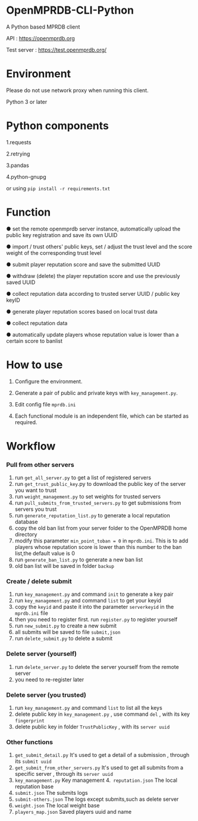 # OpenMPRDB-CLI-Python

A Python based MPRDB client

API : https://openmprdb.org

Test server : https://test.openmprdb.org/


# Environment

Please do not use network proxy when running this client.

Python 3 or later


# Python components

1.requests

2.retrying

3.pandas

4.python-gnupg

or using `pip install -r requirements.txt`

# Function

● set the remote openmprdb server instance, automatically upload the public key registration and save its own UUID

● import / trust others' public keys, set / adjust the trust level and the score weight of the corresponding trust level

● submit player reputation score and save the submitted UUID

● withdraw (delete) the player reputation score and use the previously saved UUID

● collect reputation data according to trusted server UUID / public key keyID

● generate player reputation scores based on local trust data

● collect reputation data

● automatically update players whose reputation value is lower than a certain score to banlist

# How to use

1. Configure the environment.

2. Generate a pair of public and private keys with `key_management.py`.

3. Edit config file `mprdb.ini`

4. Each functional module is an independent file, which can be started as required.

# Workflow
### Pull from other servers
1. run `get_all_server.py` to get a list of registered servers 
2. run `get_trust_public_key`.py to download the public key of the server you want to trust
3. run `weight_management.py` to set weights for trusted servers
4. run `pull_submits_from_trusted_servers.py` to get submissions from servers you trust
5. run `generate_reputation_list.py` to generate a local reputation database
6. copy the old ban list from your server folder to the OpenMPRDB home directory
7. modify this parameter `min_point_toban = 0` in `mprdb.ini`. This is to add players whose reputation score is lower than this number to the ban list,the default value is 0
8. run `generate_ban_list.py` to generate a new ban list
9. old ban list will be saved in folder `backup`

### Create / delete submit
1. run `key_management.py` and command `init` to generate a key pair
2. run `key_management.py` and command `list` to get your keyid
3. copy the `keyid` and paste it into the parameter `serverkeyid` in the `mprdb.ini` file
4. then you need to register first. run `register.py` to register yourself
5. run `new_submit.py` to create a new submit
6. all submits will be saved to file `submit,json`
7. run `delete_submit.py` to delete a submit

### Delete server (yourself)
1. run `delete_server.py` to delete the server yourself from the remote server
2. you need to re-register later

### Delete server (you trusted)
1. run `key_management.py` and command `list` to list all the keys
2. delete public key in `key_management.py` , use command `del` , with its key `fingerprint`
3. delete public key in folder `TrustPublicKey` , with its `server uuid`

### Other functions
1. `get_submit_detail.py` It's used to get a detail of a submission , through its `submit uuid`
2. `get_submit_from_other_servers.py` It's used to get all submits from a specific server ,  through its `server uuid`
3. `key_management.py` Key management
4.` reputation.json` The local reputation base
5. `submit.json` The submits logs
6. `submit-others.json` The logs except submits,such as delete server
7. `weight.json` The local weight base
8. `players_map.json` Saved players uuid and name
